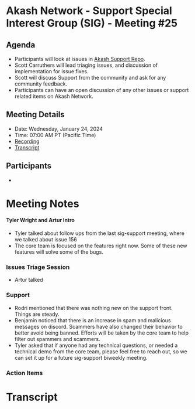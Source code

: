 
# Akash Network - Support Special Interest Group (SIG) - Meeting #25

## Agenda

- Participants will look at issues in [Akash Support Repo](https://github.com/akash-network/support/issues). 
- Scott Carruthers will lead triaging issues, and discussion of implementation for issue fixes. 
- Scott will discuss Support from the community and ask for any community feedback.
- Participants can have an open discussion of any other issues or support related items on Akash Network.

## Meeting Details

- Date: Wednesday, January 24, 2024
- Time: 07:00 AM PT (Pacific Time)
- [Recording]()
- [Transcript](#transcript)

## Participants
- 

# Meeting Notes
#### Tyler Wright and Artur Intro

- Tyler talked about follow ups from the last sig-support meeting, where we talked about issue 156
- The core team is focused on the features right now. Some of these new features will solve some of the bugs. 


### Issues Triage Session
- Artur talked 

### Support 

- Rodri mentioned that there was nothing new on the support front. Things are steady.
- Benjamin noticed that there is an increase in spam and malicious messages on discord. Scammers have also changed their behavior to better avoid being banned. Efforts will be taken by the core team to help filter out spammers and scammers.
- Tyler asked that if anyone had any technical questions, or needed a technical demo from the core team, please feel free to reach out, so we can set it up for a future sig-support biweekly meeting. 

### Action Items


# **Transcript**
